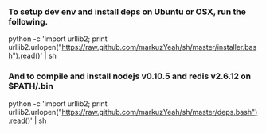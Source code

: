 ### To setup dev env and install deps on Ubuntu or OSX, run the following.

python -c 'import urllib2; print urllib2.urlopen("https://raw.github.com/markuzYeah/sh/master/installer.bash").read()' | sh

### And to compile and install nodejs v0.10.5 and redis v2.6.12 on $PATH/.bin

python -c 'import urllib2; print urllib2.urlopen("https://raw.github.com/markuzYeah/sh/master/deps.bash").read()' | sh

